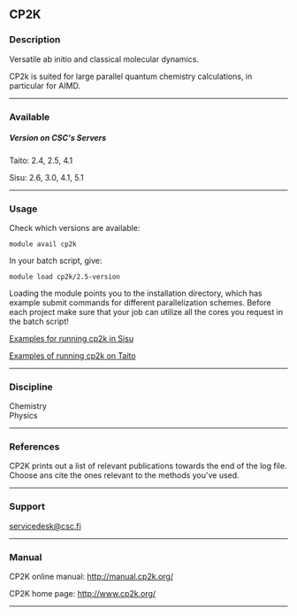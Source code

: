 ## CP2K

### Description

Versatile ab initio and classical molecular dynamics.

CP2k is suited  for large parallel quantum  chemistry calculations, in
particular for AIMD.

------------------------------------------------------------------------

### Available

##### Version on CSC's Servers

Taito: 2.4, 2.5, 4.1

Sisu: 2.6, 3.0, 4.1, 5.1

------------------------------------------------------------------------

### Usage

Check which versions are available:

    module avail cp2k

In your batch script, give:

    module load cp2k/2.5-version

Loading the module points you to the installation directory, which has
example submit commands for  different parallelization schemes. Before
each project  make sure that  your job can  utilize all the  cores you
request in the batch script!

[Examples for running cp2k in Sisu]

[Examples of running cp2k on Taito]

------------------------------------------------------------------------

### Discipline

Chemistry  
Physics  

------------------------------------------------------------------------

### References

CP2K prints out a list of relevant publications towards the end of the
log file.  Choose ans  cite the  ones relevant  to the  methods you've
used.

------------------------------------------------------------------------

### Support

servicedesk@csc.fi

------------------------------------------------------------------------

### Manual

CP2K online manual: <http://manual.cp2k.org/>

CP2K home page: <http://www.cp2k.org/>

------------------------------------------------------------------------

  [Examples for running cp2k in Sisu]: https://research.csc.fi/-/cp2k-sisu-example
  [Examples of running cp2k on Taito]: https://research.csc.fi/-/cp2k-taito-example
